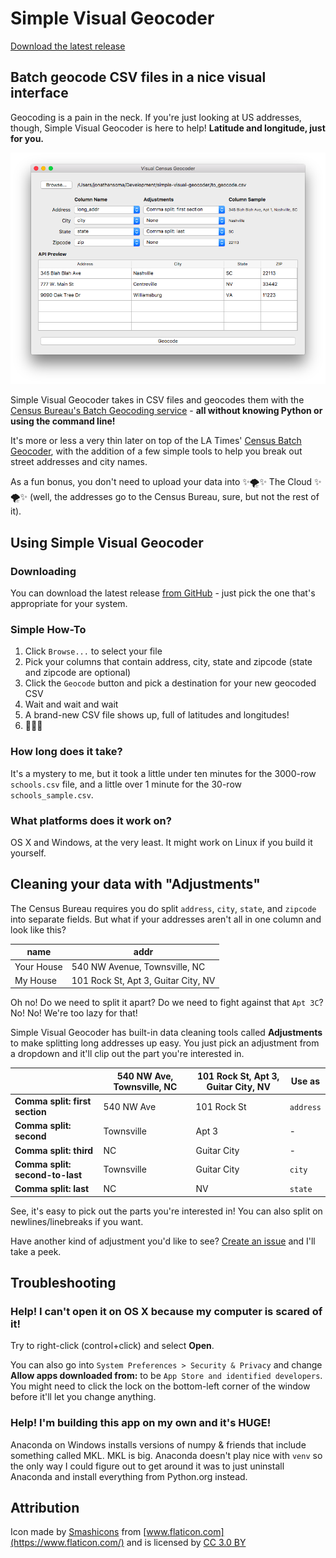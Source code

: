 # Simple Visual Geocoder

[Download the latest release](https://github.com/jsoma/simple-visual-geocoder/releases/latest)

## Batch geocode CSV files in a nice visual interface

Geocoding is a pain in the neck. If you're just looking at US addresses, though, Simple Visual Geocoder is here to help! **Latitude and longitude, just for you.**

![](screenshots/main.png)

Simple Visual Geocoder takes in CSV files and geocodes them with the [Census Bureau's Batch Geocoding service](https://www.documentcloud.org/documents/3894452-Census-Geocoding-Services-API.html) - **all without knowing Python or using the command line!**

It's more or less a very thin later on top of the LA Times' [Census Batch Geocoder](https://github.com/datadesk/python-censusbatchgeocoder), with the addition of a few simple tools to help you break out street addresses and city names.

As a fun bonus, you don't need to upload your data into ✨🌪✨ The Cloud ✨🌪✨ (well, the addresses go to the Census Bureau, sure, but not the rest of it).

## Using Simple Visual Geocoder

### Downloading

You can download the latest release [from GitHub](https://github.com/jsoma/simple-visual-geocoder/releases/latest) - just pick the one that's appropriate for your system.

### Simple How-To

1. Click `Browse...` to select your file
2. Pick your columns that contain address, city, state and zipcode (state and zipcode are optional)
3. Click the `Geocode` button and pick a destination for your new geocoded CSV
4. Wait and wait and wait
5. A brand-new CSV file shows up, full of latitudes and longitudes!
6. 🎉🎉🎉

### How long does it take?

It's a mystery to me, but it took a little under ten minutes for the 3000-row `schools.csv` file, and a little over 1 minute for the 30-row `schools_sample.csv`.

### What platforms does it work on?

OS X and Windows, at the very least. It might work on Linux if you build it yourself.

## Cleaning your data with "Adjustments"

The Census Bureau requires you do split `address`, `city`, `state`, and `zipcode` into separate fields. But what if your addresses aren't all in one column and look like this?

|name|addr|
|---|---|
|Your House|540 NW Avenue, Townsville, NC|
|My House|101 Rock St, Apt 3, Guitar City, NV|

Oh no! Do we need to split it apart? Do we need to fight against that `Apt 3C`? No! No! We're too lazy for that!

Simple Visual Geocoder has built-in data cleaning tools called **Adjustments** to make splitting long addresses up easy. You just pick an adjustment from a dropdown and it'll clip out the part you're interested in.

||540 NW Ave, Townsville, NC|101 Rock St, Apt 3, Guitar City, NV |Use as|
|---|---|---|---|
|**Comma split: first section**|540 NW Ave|101 Rock St|`address`|
|**Comma split: second**|Townsville|Apt 3|-|
|**Comma split: third**|NC|Guitar City|-|
|**Comma split: second-to-last**|Townsville|Guitar City|`city`|
|**Comma split: last**|NC|NV|`state`|

See, it's easy to pick out the parts you're interested in! You can also split on newlines/linebreaks if you want.

Have another kind of adjustment you'd like to see? [Create an issue](https://github.com/jsoma/simple-visual-geocoder/issues/new) and I'll take a peek.

## Troubleshooting

### Help! I can't open it on OS X because my computer is scared of it!

Try to right-click (control+click) and select **Open**.

You can also go into `System Preferences > Security & Privacy` and change **Allow apps downloaded from:** to be `App Store and identified developers`. You might need to click the lock on the bottom-left corner of the window before it'll let you change anything.

### Help! I'm building this app on my own and it's HUGE!

Anaconda on Windows installs versions of numpy & friends that include something called MKL. MKL is big. Anaconda doesn't play nice with `venv` so the only way I could figure out to get around it was to just uninstall Anaconda and install everything from Python.org instead.	

## Attribution

Icon made by [Smashicons](https://www.flaticon.com/authors/smashicons) from [www.flaticon.com](https://www.flaticon.com/) and is licensed by [CC 3.0 BY](http://creativecommons.org/licenses/by/3.0/)
